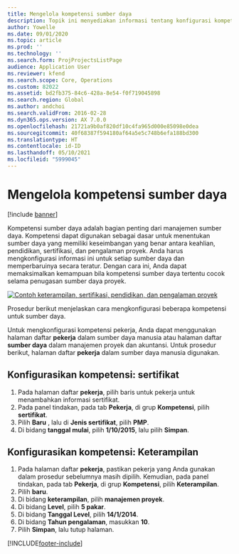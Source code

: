 ```yaml
---
title: Mengelola kompetensi sumber daya
description: Topik ini menyediakan informasi tentang konfigurasi kompetensi untuk sumber daya proyek.
author: Yowelle
ms.date: 09/01/2020
ms.topic: article
ms.prod: ''
ms.technology: ''
ms.search.form: ProjProjectsListPage
audience: Application User
ms.reviewer: kfend
ms.search.scope: Core, Operations
ms.custom: 82022
ms.assetid: bd2fb375-84c6-428a-8e54-f0f719045898
ms.search.region: Global
ms.author: andchoi
ms.search.validFrom: 2016-02-28
ms.dyn365.ops.version: AX 7.0.0
ms.openlocfilehash: 21721a9b0af820df10c4fa965d000e85098e0dea
ms.sourcegitcommit: 40f68387f594180af64a5e5c748b6efa188bd300
ms.translationtype: HT
ms.contentlocale: id-ID
ms.lasthandoff: 05/10/2021
ms.locfileid: "5999045"
---
```

# <a name="manage-resource-competencies"></a>Mengelola kompetensi sumber daya

[!include [banner](../includes/banner.md)]

Kompetensi sumber daya adalah bagian penting dari manajemen sumber daya. Kompetensi dapat digunakan sebagai dasar untuk menentukan sumber daya yang memiliki keseimbangan yang benar antara keahlian, pendidikan, sertifikasi, dan pengalaman proyek. Anda harus mengkonfigurasi informasi ini untuk setiap sumber daya dan memperbaruinya secara teratur. Dengan cara ini, Anda dapat memaksimalkan kemampuan bila kompetensi sumber daya tertentu cocok selama penugasan sumber daya proyek.

[![Contoh keterampilan, sertifikasi, pendidikan, dan pengalaman proyek](./media/projectresourcing06-1024x383.jpg)](./media/projectresourcing06.jpg)

Prosedur berikut menjelaskan cara mengkonfigurasi beberapa kompetensi untuk sumber daya.

Untuk mengkonfigurasi kompetensi pekerja, Anda dapat menggunakan halaman daftar **pekerja** dalam sumber daya manusia atau halaman daftar **sumber daya** dalam manajemen proyek dan akuntansi. Untuk prosedur berikut, halaman daftar **pekerja** dalam sumber daya manusia digunakan.

## <a name="set-up-competencies-certificates"></a>Konfigurasikan kompetensi: sertifikat

1. Pada halaman daftar **pekerja**, pilih baris untuk pekerja untuk menambahkan informasi sertifikat.
2. Pada panel tindakan, pada tab **Pekerja**, di grup **Kompetensi**, pilih **sertifikat**.
3. Pilih **Baru** , lalu di **Jenis sertifikat**, pilih **PMP**.
4. Di bidang **tanggal mulai**, pilih **1/10/2015**, lalu pilih **Simpan**.

## <a name="set-up-competencies-skills"></a>Konfigurasikan kompetensi: Keterampilan

1. Pada halaman daftar **pekerja**, pastikan pekerja yang Anda gunakan dalam prosedur sebelumnya masih dipilih. Kemudian, pada panel tindakan, pada tab **Pekerja**, di grup **Kompetensi**, pilih **Keterampilan**.
2. Pilih **baru**.
3. Di bidang **keterampilan**, pilih **manajemen proyek**.
4. Di bidang **Level**, pilih **5 pakar**.
5. Di bidang **Tanggal Level**, pilih **14/1/2014**.
6. Di bidang **Tahun pengalaman**, masukkan **10**.
7. Pilih **Simpan**, lalu tutup halaman.


[!INCLUDE[footer-include](../includes/footer-banner.md)]
